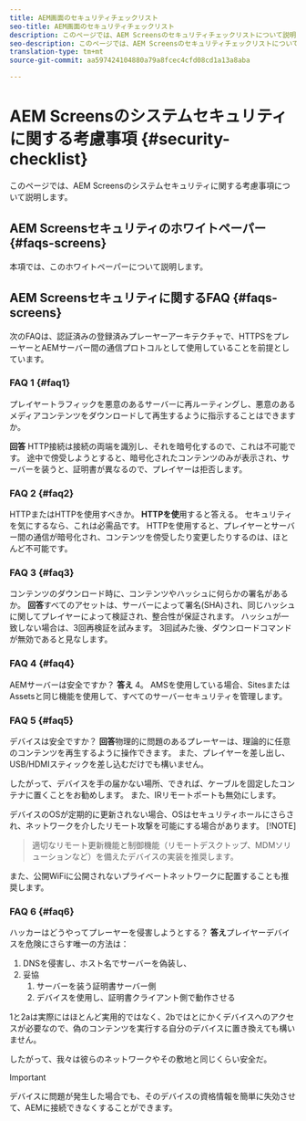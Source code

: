 ```yaml
---
title: AEM画面のセキュリティチェックリスト
seo-title: AEM画面のセキュリティチェックリスト
description: このページでは、AEM Screensのセキュリティチェックリストについて説明します。
seo-description: このページでは、AEM Screensのセキュリティチェックリストについて説明します。
translation-type: tm+mt
source-git-commit: aa597424104880a79a8fcec4cfd08cd1a13a8aba

---
```



# AEM Screensのシステムセキュリティに関する考慮事項 {#security-checklist}

このページでは、AEM Screensのシステムセキュリティに関する考慮事項について説明します。


## AEM Screensセキュリティのホワイトペーパー {#faqs-screens}

本項では、このホワイトペーパーについて説明します。


## AEM Screensセキュリティに関するFAQ {#faqs-screens}

次のFAQは、認証済みの登録済みプレーヤーアーキテクチャで、HTTPSをプレーヤーとAEMサーバー間の通信プロトコルとして使用していることを前提としています。

### FAQ 1 {#faq1}

プレイヤートラフィックを悪意のあるサーバーに再ルーティングし、悪意のあるメディアコンテンツをダウンロードして再生するように指示することはできますか。

**回答** HTTP接続は接続の両端を識別し、それを暗号化するので、これは不可能です。 途中で傍受しようとすると、暗号化されたコンテンツのみが表示され、サーバーを装うと、証明書が異なるので、プレイヤーは拒否します。


### FAQ 2 {#faq2}

HTTPまたはHTTPを使用すべきか。
**HTTPを使**&#x200B;用すると答える。 セキュリティを気にするなら、これは必需品です。 HTTPを使用すると、プレイヤーとサーバー間の通信が暗号化され、コンテンツを傍受したり変更したりするのは、ほとんど不可能です。


### FAQ 3 {#faq3}

コンテンツのダウンロード時に、コンテンツやハッシュに何らかの署名があるか。
**回答**すべてのアセットは、サーバーによって署名(SHA)され、同じハッシュに関してプレイヤーによって検証され、整合性が保証されます。
ハッシュが一致しない場合は、3回再検証を試みます。 3回試みた後、ダウンロードコマンドが無効であると見なします。


### FAQ 4 {#faq4}

AEMサーバーは安全ですか？
**答え** 4。 AMSを使用している場合、SitesまたはAssetsと同じ機能を使用して、すべてのサーバーセキュリティを管理します。


### FAQ 5 {#faq5}

デバイスは安全ですか？
**回答**&#x200B;物理的に問題のあるプレーヤーは、理論的に任意のコンテンツを再生するように操作できます。 また、プレイヤーを差し出し、USB/HDMIスティックを差し込むだけでも構いません。

したがって、デバイスを手の届かない場所、できれば、ケーブルを固定したコンテナに置くことをお勧めします。 また、IRリモートポートも無効にします。

デバイスのOSが定期的に更新されない場合、OSはセキュリティホールにさらされ、ネットワークを介したリモート攻撃を可能にする場合があります。
[!NOTE]
>適切なリモート更新機能と制御機能（リモートデスクトップ、MDMソリューションなど）を備えたデバイスの実装を推奨します。

また、公開WiFiに公開されないプライベートネットワークに配置することも推奨します。


### FAQ 6 {#faq6}

ハッカーはどうやってプレーヤーを侵害しようとする？
**答え**&#x200B;プレイヤーデバイスを危険にさらす唯一の方法は：

1. DNSを侵害し、ホスト名でサーバーを偽装し、
1. 妥協
   1. サーバーを装う証明書サーバー側
   1. デバイスを使用し、証明書クライアント側で動作させる

1と2aは実際にはほとんど実用的ではなく、2bではとにかくデバイスへのアクセスが必要なので、偽のコンテンツを実行する自分のデバイスに置き換えても構いません。

したがって、我々は彼らのネットワークやその敷地と同じくらい安全だ。

>[!IMPORTANT]
>デバイスに問題が発生した場合でも、そのデバイスの資格情報を簡単に失効させて、AEMに接続できなくすることができます。





